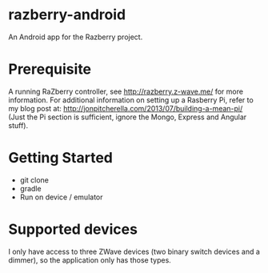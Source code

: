 razberry-android
==============

An Android app for the Razberry project.

# Prerequisite

A running RaZberry controller, see http://razberry.z-wave.me/ for more information. For additional information on setting up a Rasberry Pi, refer to my blog post at: http://jonpitcherella.com/2013/07/building-a-mean-pi/ (Just the Pi section is sufficient, ignore the Mongo, Express and Angular stuff).

# Getting Started

* git clone
* gradle
* Run on device / emulator

# Supported devices

I only have access to three ZWave devices (two binary switch devices and a dimmer), so the application only has those types.
